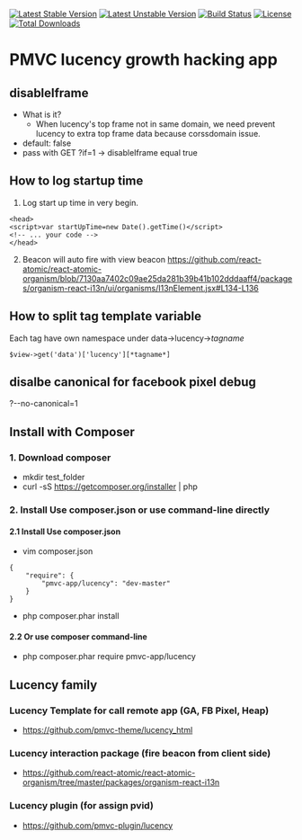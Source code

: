 [![Latest Stable Version](https://poser.pugx.org/pmvc-app/lucency/v/stable)](https://packagist.org/packages/pmvc-app/lucency) 
[![Latest Unstable Version](https://poser.pugx.org/pmvc-app/lucency/v/unstable)](https://packagist.org/packages/pmvc-app/lucency) 
[![Build Status](https://travis-ci.org/pmvc-app/lucency.svg?branch=master)](https://travis-ci.org/pmvc-app/lucency)
[![License](https://poser.pugx.org/pmvc-app/lucency/license)](https://packagist.org/packages/pmvc-app/lucency)
[![Total Downloads](https://poser.pugx.org/pmvc-app/lucency/downloads)](https://packagist.org/packages/pmvc-app/lucency) 

PMVC lucency growth hacking app 
===============

## disableIframe
   * What is it?
      * When lucency's top frame not in same domain, we need prevent lucency to extra top frame data because corssdomain issue.
   * default: false
   * pass with GET ?if=1 -> disableIframe equal true 

## How to log startup time
1. Log start up time in very begin.
```
<head>
<script>var startUpTime=new Date().getTime()</script>
<!-- ... your code -->
</head>
```
2. Beacon will auto fire with view beacon
https://github.com/react-atomic/react-atomic-organism/blob/7130aa7402c09ae25da281b39b41b102dddaaff4/packages/organism-react-i13n/ui/organisms/I13nElement.jsx#L134-L136

## How to split tag template variable
Each tag have own namespace under data->lucency->*tagname*
```
$view->get('data')['lucency'][*tagname*]
```
## disalbe canonical for facebook pixel debug
?--no-canonical=1


## Install with Composer
### 1. Download composer
   * mkdir test_folder
   * curl -sS https://getcomposer.org/installer | php

### 2. Install Use composer.json or use command-line directly
#### 2.1 Install Use composer.json
   * vim composer.json
```
{
    "require": {
        "pmvc-app/lucency": "dev-master"
    }
}
```
   * php composer.phar install

#### 2.2 Or use composer command-line
   * php composer.phar require pmvc-app/lucency

## Lucency family
### Lucency Template for call remote app (GA, FB Pixel, Heap)
   * https://github.com/pmvc-theme/lucency_html
### Lucency interaction package (fire beacon from client side)
   * https://github.com/react-atomic/react-atomic-organism/tree/master/packages/organism-react-i13n
### Lucency plugin (for assign pvid)
   * https://github.com/pmvc-plugin/lucency

